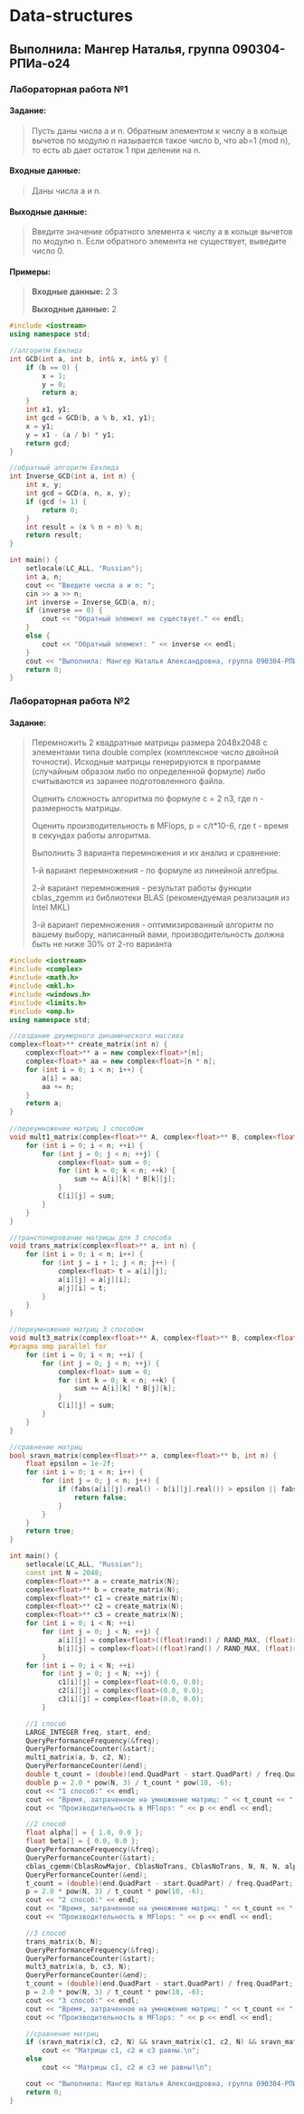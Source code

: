 # Data-structures
## Выполнила: Мангер Наталья, группа 090304-РПИа-о24
### Лабораторная работа №1
#### Задание:
> Пусть даны числа a и n. Обратным элементом к числу a в кольце вычетов по модулю n называется такое число b, что ab=1 (mod n), то есть ab дает остаток 1 при делении на n.
#### Входные данные:
> Даны числа a и n.
#### Выходные данные:
> Введите значение обратного элемента к числу a в кольце вычетов по модулю n. Если обратного элемента не существует, выведите число 0.
#### Примеры:
> **Входные данные:** 2 3
> 
> **Выходные данные:** 2
```cpp
#include <iostream>
using namespace std;

//алгоритм Евклида
int GCD(int a, int b, int& x, int& y) {
    if (b == 0) {
        x = 1;
        y = 0;
        return a;
    }
    int x1, y1;
    int gcd = GCD(b, a % b, x1, y1);
    x = y1;
    y = x1 - (a / b) * y1;
    return gcd;
}

//обратный алгоритм Евклида
int Inverse_GCD(int a, int n) {
    int x, y;
    int gcd = GCD(a, n, x, y);
    if (gcd != 1) {
        return 0;
    }
    int result = (x % n + n) % n;
    return result;
}

int main() {
    setlocale(LC_ALL, "Russian");
    int a, n;
    cout << "Введите числа a и n: ";
    cin >> a >> n;
    int inverse = Inverse_GCD(a, n);
    if (inverse == 0) {
        cout << "Обратный элемент не существует." << endl;
    }
    else {
        cout << "Обратный элемент: " << inverse << endl;
    }
    cout << "Выполнила: Мангер Наталья Александровна, группа 090304-РПИа-о24\n";
    return 0;
}
```
### Лабораторная работа №2
#### Задание:
> Перемножить 2 квадратные матрицы размера 2048x2048 с элементами типа double complex (комплексное число двойной точности). Исходные матрицы генерируются в программе (случайным образом либо по определенной формуле) либо считываются из заранее подготовленного файла.
> 
> Оценить сложность алгоритма по формуле c = 2 n3, где n - размерность матрицы.
> 
> Оценить производительность в MFlops, p = c/t*10-6, где t - время в секундах работы алгоритма.
> 
> Выполнить 3 варианта перемножения и их анализ и сравнение:
> 
> 1-й вариант перемножения - по формуле из линейной алгебры.
> 
> 2-й вариант перемножения - результат работы функции cblas_zgemm из библиотеки BLAS (рекомендуемая реализация из Intel MKL)
> 
> 3-й вариант перемножения - оптимизированный алгоритм по вашему выбору, написанный вами, производительность должна быть не ниже 30% от 2-го варианта
> 
```cpp
#include <iostream>
#include <complex>
#include <math.h>
#include <mkl.h>
#include <windows.h>
#include <limits.h>
#include <omp.h>
using namespace std;

//создание двумерного динамического массива
complex<float>** create_matrix(int n) {
    complex<float>** a = new complex<float>*[n];
    complex<float>* aa = new complex<float>[n * n];
    for (int i = 0; i < n; i++) {
        a[i] = aa;
        aa += n;
    }
    return a;
}
 
//переумножение матриц 1 способом
void mult1_matrix(complex<float>** A, complex<float>** B, complex<float>** C, int n) {
    for (int i = 0; i < n; ++i) {
        for (int j = 0; j < n; ++j) {
            complex<float> sum = 0;
            for (int k = 0; k < n; ++k) {
                sum += A[i][k] * B[k][j];
            }
            C[i][j] = sum;
        }
    }
}

//транспонирование матрицы для 3 способа
void trans_matrix(complex<float>** a, int n) {
    for (int i = 0; i < n; i++) {
        for (int j = i + 1; j < n; j++) {
            complex<float> t = a[i][j];
            a[i][j] = a[j][i];
            a[j][i] = t;
        }
    }
}

//переумножение матриц 3 способом
void mult3_matrix(complex<float>** A, complex<float>** B, complex<float>** C, int n) {
#pragma omp parallel for
    for (int i = 0; i < n; ++i) {
        for (int j = 0; j < n; ++j) {
            complex<float> sum = 0;
            for (int k = 0; k < n; ++k) {
                sum += A[i][k] * B[j][k];
            }
            C[i][j] = sum;
        }
    }
}

//сравнение матриц
bool sravn_matrix(complex<float>** a, complex<float>** b, int n) {
    float epsilon = 1e-2f;
    for (int i = 0; i < n; i++) {
        for (int j = 0; j < n; j++) {
            if (fabs(a[i][j].real() - b[i][j].real()) > epsilon || fabs(a[i][j].imag() - b[i][j].imag()) > epsilon) {
                return false;
            }
        }
    }
    return true;
}

int main() {
    setlocale(LC_ALL, "Russian");
    const int N = 2048;
    complex<float>** a = create_matrix(N);
    complex<float>** b = create_matrix(N);
    complex<float>** c1 = create_matrix(N);
    complex<float>** c2 = create_matrix(N);
    complex<float>** c3 = create_matrix(N);
    for (int i = 0; i < N; ++i)
        for (int j = 0; j < N; ++j) {
            a[i][j] = complex<float>((float)rand() / RAND_MAX, (float)rand() / RAND_MAX);
            b[i][j] = complex<float>((float)rand() / RAND_MAX, (float)rand() / RAND_MAX);
        }
    for (int i = 0; i < N; ++i)
        for (int j = 0; j < N; ++j) {
            c1[i][j] = complex<float>(0.0, 0.0);
            c2[i][j] = complex<float>(0.0, 0.0);
            c3[i][j] = complex<float>(0.0, 0.0);
        }

    //1 способ
    LARGE_INTEGER freq, start, end;
    QueryPerformanceFrequency(&freq);
    QueryPerformanceCounter(&start);
    mult1_matrix(a, b, c2, N);
    QueryPerformanceCounter(&end);
    double t_count = (double)(end.QuadPart - start.QuadPart) / freq.QuadPart;
    double p = 2.0 * pow(N, 3) / t_count * pow(10, -6);
    cout << "1 способ:" << endl;
    cout << "Время, затраченное на умножение матриц: " << t_count << " секунд.\n";
    cout << "Производительность в MFlops: " << p << endl << endl;

    //2 способ
    float alpha[] = { 1.0, 0.0 };
    float beta[] = { 0.0, 0.0 };
    QueryPerformanceFrequency(&freq);
    QueryPerformanceCounter(&start);
    cblas_cgemm(CblasRowMajor, CblasNoTrans, CblasNoTrans, N, N, N, alpha, a[0], N, b[0], N, beta, c1[0], N);
    QueryPerformanceCounter(&end);
    t_count = (double)(end.QuadPart - start.QuadPart) / freq.QuadPart;
    p = 2.0 * pow(N, 3) / t_count * pow(10, -6);
    cout << "2 способ:" << endl;
    cout << "Время, затраченное на умножение матриц: " << t_count << " секунд.\n";
    cout << "Производительность в MFlops: " << p << endl << endl;

    //3 способ
    trans_matrix(b, N);
    QueryPerformanceFrequency(&freq);
    QueryPerformanceCounter(&start);
    mult3_matrix(a, b, c3, N);
    QueryPerformanceCounter(&end);
    t_count = (double)(end.QuadPart - start.QuadPart) / freq.QuadPart;
    p = 2.0 * pow(N, 3) / t_count * pow(10, -6);
    cout << "3 способ:" << endl;
    cout << "Время, затраченное на умножение матриц: " << t_count << " секунд.\n";
    cout << "Производительность в MFlops: " << p << endl << endl;

    //сравнение матриц 
    if (sravn_matrix(c3, c2, N) && sravn_matrix(c1, c2, N) && sravn_matrix(c3, c1, N))
        cout << "Матрицы c1, с2 и с3 равны.\n";
    else
        cout << "Матрицы c1, с2 и с3 не равны!\n";

    cout << "Выполнила: Мангер Наталья Александровна, группа 090304-РПИа-о24\n";
    return 0;
}
```
